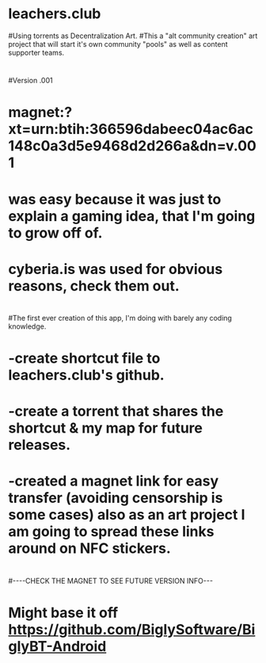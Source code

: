 # leachers.club
#Using torrents as Decentralization Art.
#This a "alt community creation" art project that will start it's own community "pools" as well as content supporter teams.
#
#Version .001
# magnet:?xt=urn:btih:366596dabeec04ac6ac148c0a3d5e9468d2d266a&dn=v.001
# was easy because it was just to explain a gaming idea, that I'm going to grow off of.
# cyberia.is was used for obvious reasons, check them out.
#
#The first ever creation of this app, I'm doing with barely any coding knowledge.
# -create shortcut file to leachers.club's github.
# -create a torrent that shares the shortcut & my map for future releases.
# -created a magnet link for easy transfer (avoiding censorship is some cases) also as an art project I am going to spread these links around on NFC stickers.
#
#----CHECK THE MAGNET TO SEE FUTURE VERSION INFO---
#
# Might base it off https://github.com/BiglySoftware/BiglyBT-Android
